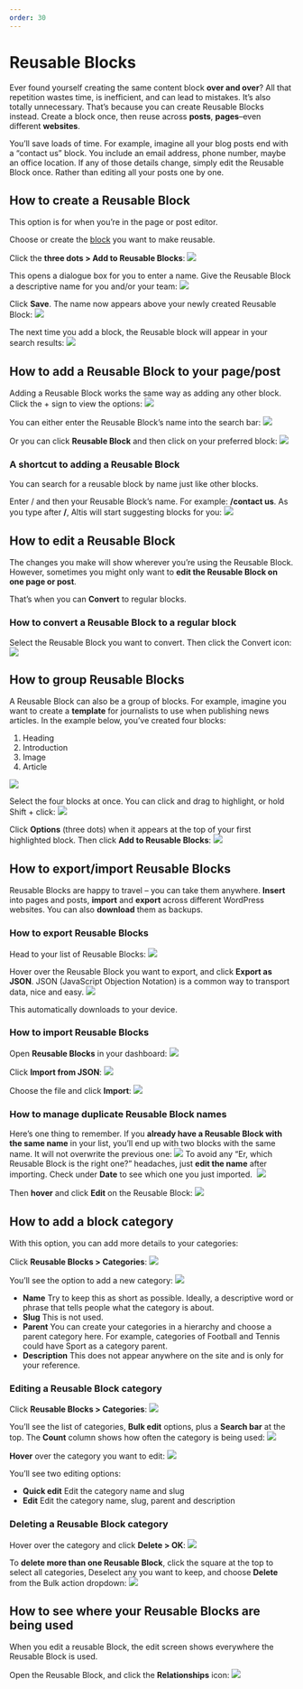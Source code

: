 ```yaml
---
order: 30
---
```


# Reusable Blocks

Ever found yourself creating the same content block **over and over**? All that repetition wastes time, is inefficient, and can lead to mistakes. It’s also totally unnecessary. That’s because you can create Reusable Blocks instead. Create a block once, then reuse across **posts**, **pages**–even different **websites**. 

You’ll save loads of time. For example, imagine all your blog posts end with a “contact us” block. You include an email address, phone number, maybe an office location. If any of those details change, simply edit the Reusable Block once. Rather than editing all your posts one by one. 

## How to create a Reusable Block

This option is for when you’re in the page or post editor. 

Choose or create the [block](creating-content-with-blocks.md) you want to make reusable. 

Click the **three dots > Add to Reusable Blocks**:
![](../assets/reusable-blocks-image20.png)

This opens a dialogue box for you to enter a name. Give the Reusable Block a descriptive name for you and/or your team:
![](../assets/reusable-blocks-image9.png)

Click **Save**. The name now appears above your newly created Reusable Block:
![](../assets/reusable-blocks-image14.png)

The next time you add a block, the Reusable block will appear in your search results:
![](../assets/reusable-blocks-image21.png)

## How to add a Reusable Block to your page/post

Adding a Reusable Block works the same way as adding any other block. Click the + sign to view the options:
![](../assets/reusable-blocks-image25.png)

You can either enter the Reusable Block’s name into the search bar:
![](../assets/reusable-blocks-image6.png)

Or you can click **Reusable Block** and then click on your preferred block:
![](../assets/reusable-blocks-image7.png)

### A shortcut to adding a Reusable Block

You can search for a reusable block by name just like other blocks.

Enter / and then your Reusable Block’s name. For example: **/contact us**. As you type after **/**, Altis will start suggesting blocks for you:
![](../assets/reusable-blocks-image3.png)

## How to edit a Reusable Block

The changes you make will show wherever you’re using the Reusable Block. However, sometimes you might only want to **edit the Reusable Block on one page or post**. 

That’s when you can **Convert** to regular blocks.  

### How to convert a Reusable Block to a regular block

Select the Reusable Block you want to convert. Then click the Convert icon:
![](../assets/reusable-blocks-image15.png)

## How to group Reusable Blocks

A Reusable Block can also be a group of blocks. For example, imagine you want to create a **template** for journalists to use when publishing news articles. In the example below, you’ve created four blocks:

1. Heading
2. Introduction
3. Image
4. Article

![](../assets/reusable-blocks-image12.png)

Select the four blocks at once. You can click and drag to highlight, or hold Shift + click:
![](../assets/reusable-blocks-image2.png)

Click **Options** (three dots) when it appears at the top of your first highlighted block. Then click **Add to Reusable Blocks**:
![](../assets/reusable-blocks-image19.png)

## How to export/import Reusable Blocks

Reusable Blocks are happy to travel – you can take them anywhere. **Insert** into pages and posts, **import** and **export** across different WordPress websites. You can also **download** them as backups. 

### How to export Reusable Blocks

Head to your list of Reusable Blocks:
![](../assets/reusable-blocks-image4.png)

Hover over the Reusable Block you want to export, and click **Export as JSON**. JSON (JavaScript Objection Notation) is a common way to transport data, nice and easy.
![](../assets/reusable-blocks-image13.png)

This automatically downloads to your device.

### How to import Reusable Blocks

Open **Reusable Blocks** in your dashboard:
![](../assets/reusable-blocks-image4.png)

Click **Import from JSON**:
![](../assets/reusable-blocks-image22.png)

Choose the file and click **Import**:
![](../assets/reusable-blocks-image26.png)

### How to manage duplicate Reusable Block names

Here’s one thing to remember. If you **already have a Reusable Block with the same name** in your list, you’ll end up with two blocks with the same name. It will not overwrite the previous one:
![](../assets/reusable-blocks-image1.png)
To avoid any “Er, which Reusable Block is the right one?” headaches, just **edit the name** after importing. Check under **Date** to see which one you just imported. 
![](../assets/reusable-blocks-image10.png)

Then **hover** and click **Edit** on the Reusable Block:
![](../assets/reusable-blocks-image8.png)

## How to add a block category

With this option, you can add more details to your categories:

Click **Reusable Blocks > Categories**:
![](../assets/reusable-blocks-image5.png)

You’ll see the option to add a new category:
![](../assets/reusable-blocks-image24.png)

- **Name**
    Try to keep this as short as possible. Ideally, a descriptive word or phrase that tells people what the category is about.
- **Slug**
    This is not used.
- **Parent**
    You can create your categories in a hierarchy and choose a parent category here. For example, categories of Football and Tennis could have Sport as a category parent.
- **Description**
    This does not appear anywhere on the site and is only for your reference.

### Editing a Reusable Block category

Click **Reusable Blocks > Categories**:
![](../assets/reusable-blocks-image17.png)

You’ll see the list of categories, **Bulk edit** options, plus a **Search bar** at the top. The **Count** column shows how often the category is being used:
![](../assets/reusable-blocks-image23.png)

**Hover** over the category you want to edit:
![](../assets/reusable-blocks-image27.png)

You’ll see two editing options:

- **Quick edit**
    Edit the category name and slug
- **Edit**
    Edit the category name, slug, parent and description

### Deleting a Reusable Block category

Hover over the category and click **Delete > OK**:
![](../assets/reusable-blocks-image16.png)

To **delete more than one Reusable Block**, click the square at the top to select all categories, Deselect any you want to keep, and choose **Delete** from the Bulk action dropdown:
![](../assets/reusable-blocks-image18.png)

## How to see where your Reusable Blocks are being used

When you edit a reusable Block, the edit screen shows everywhere the Reusable Block is used.

Open the Reusable Block, and click the **Relationships** icon:
![](../assets/reusable-blocks-image28.png)
